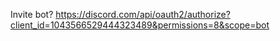 Invite bot?
https://discord.com/api/oauth2/authorize?client_id=1043566529444323489&permissions=8&scope=bot
